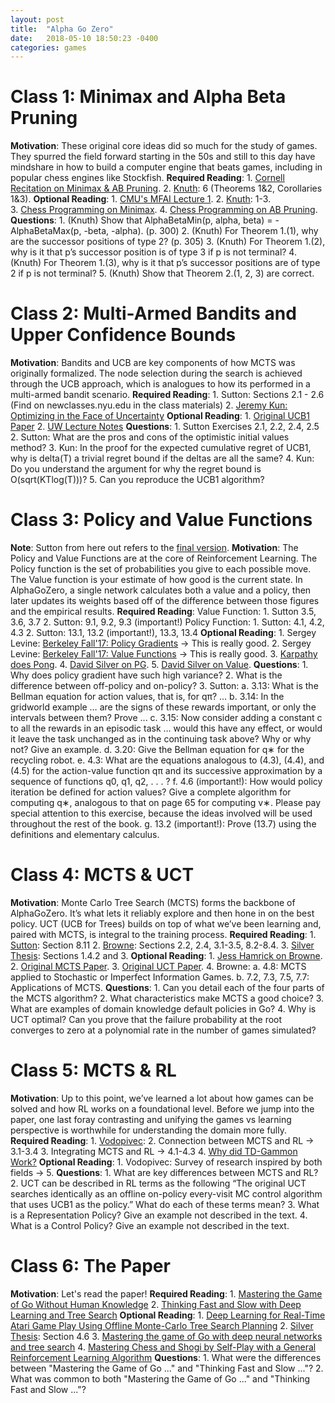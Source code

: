 ```yaml
---
layout: post
title:  "Alpha Go Zero"
date:   2018-05-10 18:50:23 -0400
categories: games
---
```


# Class 1: Minimax and Alpha Beta Pruning
  **Motivation**: These original core ideas did so much for the study of games. They spurred the field forward starting in the 50s and still to this day have mindshare in how to build a computer engine that beats games, including in popular chess engines like Stockfish.
  **Required Reading**: 
    1. [Cornell Recitation on Minimax & AB Pruning](https://www.cs.cornell.edu/courses/cs312/2002sp/lectures/rec21.htm).
    2. [Knuth](https://pdfs.semanticscholar.org/dce2/6118156e5bc287bca2465a62e75af39c7e85.pdf): 6 (Theorems 1&2, Corollaries 1&3).
  **Optional Reading**:
    1. [CMU's MFAI Lecture 1](https://www.cs.cmu.edu/~arielpro/mfai_papers/lecture1.pdf).
    2. [Knuth](https://pdfs.semanticscholar.org/dce2/6118156e5bc287bca2465a62e75af39c7e85.pdf): 1-3.    
    3. [Chess Programming on Minimax](https://chessprogramming.wikispaces.com/Minimax).
    4. [Chess Programming on AB Pruning](https://chessprogramming.wikispaces.com/Alpha-Beta).
  **Questions**:
    1. (Knuth) Show that AlphaBetaMin(p, alpha, beta) = -AlphaBetaMax(p, -beta, -alpha). (p. 300)
    2. (Knuth) For Theorem 1.(1), why are the successor positions of type 2? (p. 305)
    3. (Knuth) For Theorem 1.(2), why is it that p’s successor position is of type 3 if p is not terminal?
    4. (Knuth) For Theorem 1.(3), why is it that p’s successor positions are of type 2 if p is not terminal?
    5. (Knuth) Show that Theorem 2.(1, 2, 3) are correct.

# Class 2: Multi-Armed Bandits and Upper Confidence Bounds
  **Motivation**: Bandits and UCB are key components of how MCTS was originally formalized. The node selection during the search is achieved through the UCB approach, which is analogues to how its performed in a multi-armed bandit scenario.
  **Required Reading**: 
    1. Sutton: Sections 2.1 - 2.6 (Find on newclasses.nyu.edu in the class materials)
    2. [Jeremy Kun: Optimizing in the Face of Uncertainty](https://jeremykun.com/2013/10/28/optimism-in-the-face-of-uncertainty-the-ucb1-algorithm/)
  **Optional Reading**:
    1. [Original UCB1 Paper](https://homes.di.unimi.it/~cesabian/Pubblicazioni/ml-02.pdf)
    2. [UW Lecture Notes](https://courses.cs.washington.edu/courses/cse599s/14sp/scribes/lecture15/lecture15_draft.pdf)
  **Questions**:
    1. Sutton Exercises 2.1, 2.2, 2.4, 2.5
    2. Sutton: What are the pros and cons of the optimistic initial values method?
    3. Kun: In the proof for the expected cumulative regret of UCB1, why is delta(T) a trivial regret bound if the deltas are all the same?
    4. Kun: Do you understand the argument for why the regret bound is O(sqrt(KTlog(T)))?
    5. Can you reproduce the UCB1 algorithm?

# Class 3: Policy and Value Functions
  **Note**: Sutton from here out refers to the [final version](http://incompleteideas.net/book/bookdraft2017nov5.pdf).
  **Motivation**: The Policy and Value Functions are at the core of Reinforcement Learning. The Policy function is the set of probabilities you give to each possible move. The Value function is your estimate of how good is the current state. In AlphaGoZero, a single network calculates both a value and a policy, then later updates its weights based off of the difference between those figures and the empirical results.
  **Required Reading**: 
    Value Function:
      1. Sutton 3.5, 3.6, 3.7
      2. Sutton: 9.1, 9.2, 9.3 (important!)
    Policy Function:
      1. Sutton: 4.1, 4.2, 4.3
      2. Sutton: 13.1, 13.2 (important!), 13.3, 13.4
  **Optional Reading**:
    1. Sergey Levine: [Berkeley Fall'17: Policy Gradients](https://www.youtube.com/watch?v=tWNpiNzWuO8&feature=youtu.be) →  This is really good.
    2. Sergey Levine: [Berkeley Fall'17: Value Functions](https://www.youtube.com/watch?v=k1vNh4rNYec&feature=youtu.be) → This is really good.
    3. [Karpathy does Pong](http://karpathy.github.io/2016/05/31/rl/).
    4. [David Silver on PG](http://www0.cs.ucl.ac.uk/staff/d.silver/web/Teaching_files/pg.pdf).
    5. [David Silver on Value](http://www0.cs.ucl.ac.uk/staff/d.silver/web/Teaching_files/FA.pdf).
  **Questions**:
    1. Why does policy gradient have such high variance?
    2. What is the difference between off-policy and on-policy?
    3. Sutton:
      a. 3.13: What is the Bellman equation for action values, that is, for qπ? ...
      b. 3.14: In the gridworld example … are the signs of these rewards important, or only the intervals between them? Prove ...
      c. 3.15: Now consider adding a constant c to all the rewards in an episodic task … would this have any effect, or would it leave the task unchanged as in the continuing task above? Why or why not? Give an example. 
      d. 3.20: Give the Bellman equation for q∗ for the recycling robot. 
      e. 4.3: What are the equations analogous to (4.3), (4.4), and (4.5) for the action-value function qπ and its successive approximation by a sequence of functions q0, q1, q2, . . . ? 
      f. 4.6 (important!): How would policy iteration be defined for action values? Give a complete algorithm for computing q∗, analogous to that on page 65 for computing v∗. Please pay special attention to this exercise, because the ideas involved will be used throughout the rest of the book. 
      g. 13.2 (important!): Prove (13.7) using the definitions and elementary calculus.

# Class 4: MCTS & UCT
  **Motivation**: Monte Carlo Tree Search (MCTS) forms the backbone of AlphaGoZero. It’s what lets it reliably explore and then hone in on the best policy. UCT (UCB for Trees) builds on top of what we’ve been learning and, paired with MCTS, is integral to the training process.
  **Required Reading**:
    1. [Sutton](http://incompleteideas.net/book/bookdraft2017nov5.pdf): Section 8.11
    2. [Browne](https://gnunet.org/sites/default/files/Browne%20et%20al%20-%20A%20survey%20of%20MCTS%20methods.pdf): Sections 2.2, 2.4, 3.1-3.5, 8.2-8.4.
    3. [Silver Thesis](http://papersdb.cs.ualberta.ca/~papersdb/uploaded_files/1029/paper_thesis.pdf): Sections 1.4.2 and 3.
  **Optional Reading**:
    1. [Jess Hamrick on Browne](http://jhamrick.github.io/quals/planning%20and%20decision%20making/2015/12/16/Browne2012.html).
    2. [Original MCTS Paper](https://hal.archives-ouvertes.fr/file/index/docid/116992/filename/CG2006.pdf).
    3. [Original UCT Paper](http://ggp.stanford.edu/readings/uct.pdf).
    4. Browne: 
      a. 4.8: MCTS applied to Stochastic or Imperfect Information Games.
      b. 7.2, 7.3, 7.5, 7.7: Applications of MCTS.
  **Questions**:
    1. Can you detail each of the four parts of the MCTS algorithm?
    2. What characteristics make MCTS a good choice?
    3. What are examples of domain knowledge default policies in Go?
    4. Why is UCT optimal? Can you prove that the failure probability at the root converges to zero at a polynomial rate in the number of games simulated?


# Class 5: MCTS & RL
  **Motivation**: Up to this point, we’ve learned a lot about how games can be solved and how RL works on a foundational level. Before we jump into the paper, one last foray contrasting and unifying the games vs learning perspective is worthwhile for understanding the domain more fully.
  **Required Reading**:
    1. [Vodopivec](http://www.jair.org/media/5507/live-5507-10333-jair.pdf): 
    2. Connection between MCTS and RL → 3.1-3.4
    3. Integrating MCTS and RL → 4.1-4.3
    4. [Why did TD-Gammon Work?](https://papers.nips.cc/paper/1292-why-did-td-gammon-work.pdf)
  **Optional Reading**:
    1. Vodopivec: Survey of research inspired by both fields → 5.
  **Questions**:
    1. What are key differences between MCTS and RL?
    2. UCT can be described in RL terms as the following “The original UCT searches identically as an offline on-policy every-visit MC control algorithm that uses UCB1 as the policy.” What do each of these terms mean?
    3. What is a Representation Policy? Give an example not described in the text.
    4. What is a Control Policy? Give an example not described in the text.

# Class 6: The Paper
  **Motivation**: Let's read the paper!
  **Required Reading**:
    1. [Mastering the Game of Go Without Human Knowledge](https://www.dropbox.com/s/yva172qos2u15hf/2017-silver.pdf?dl=0)
    2. [Thinking Fast and Slow with Deep Learning and Tree Search](https://arxiv.org/pdf/1705.08439.pdf)
  **Optional Reading**:
    1. [Deep Learning for Real-Time Atari Game Play Using Offline Monte-Carlo Tree Search Planning](http://papers.nips.cc/paper/5421-deep-learning-for-real-time-atari-game-play-using-offline-monte-carlo-tree-search-planning.pdf)
    2. [Silver Thesis](http://papersdb.cs.ualberta.ca/~papersdb/uploaded_files/1029/paper_thesis.pdf): Section 4.6
    3. [Mastering the game of Go with deep neural networks and tree search](https://storage.googleapis.com/deepmind-media/alphago/AlphaGoNaturePaper.pdf)
    4. [Mastering Chess and Shogi by Self-Play with a General Reinforcement Learning Algorithm](https://arxiv.org/abs/1712.01815)
  **Questions**:
    1. What were the differences between "Mastering the Game of Go ..." and "Thinking Fast and Slow ..."?
    2. What was common to both "Mastering the Game of Go ..." and "Thinking Fast and Slow ..."?
